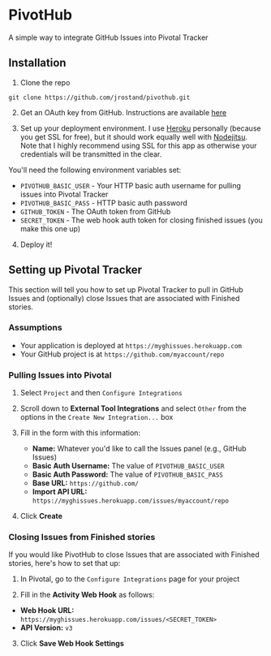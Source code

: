 # PivotHub

A simple way to integrate GitHub Issues into Pivotal Tracker

## Installation

1. Clone the repo

  ```shell
  git clone https://github.com/jrostand/pivothub.git
  ```

2. Get an OAuth key from GitHub. Instructions are available [here](https://help.github.com/articles/creating-an-oauth-token-for-command-line-use)

3. Set up your deployment environment. I use [Heroku](http://www.heroku.com) personally (because you get SSL for free), but it should work equally well with [Nodejitsu](http://nodejitsu.com). Note that I highly recommend using SSL for this app as otherwise your credentials will be transmitted in the clear.

  You'll need the following environment variables set:
  * `PIVOTHUB_BASIC_USER` - Your HTTP basic auth username for pulling issues into Pivotal Tracker
  * `PIVOTHUB_BASIC_PASS` - HTTP basic auth password
  * `GITHUB_TOKEN` - The OAuth token from GitHub
  * `SECRET_TOKEN` - The web hook auth token for closing finished issues (you make this one up)

4. Deploy it!

## Setting up Pivotal Tracker

This section will tell you how to set up Pivotal Tracker to pull in GitHub Issues and (optionally) close Issues that are associated with Finished stories.

### Assumptions

* Your application is deployed at `https://myghissues.herokuapp.com`
* Your GitHub project is at `https://github.com/myaccount/repo`

### Pulling Issues into Pivotal

1. Select `Project` and then `Configure Integrations`

2. Scroll down to **External Tool Integrations** and select `Other` from the options in the `Create New Integration...` box

3. Fill in the form with this information:
    * **Name:** Whatever you'd like to call the Issues panel (e.g., GitHub Issues)
    * **Basic Auth Username:** The value of `PIVOTHUB_BASIC_USER`
    * **Basic Auth Password:** The value of `PIVOTHUB_BASIC_PASS`
    * **Base URL:** `https://github.com/`
    * **Import API URL:** `https://myghissues.herokuapp.com/issues/myaccount/repo`

4. Click **Create**

### Closing Issues from Finished stories

If you would like PivotHub to close Issues that are associated with Finished stories, here's how to set that up:

1. In Pivotal, go to the `Configure Integrations` page for your project

2. Fill in the **Activity Web Hook** as follows:
  * **Web Hook URL:** `https://myghissues.herokuapp.com/issues/<SECRET_TOKEN>`
  * **API Version:** `v3`

3. Click **Save Web Hook Settings**
